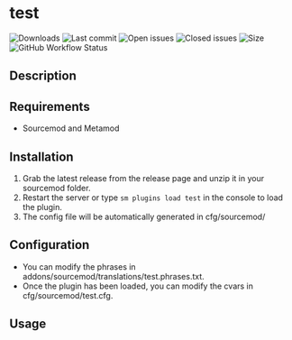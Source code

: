 # test


![Downloads](https://img.shields.io/github/downloads//test/total?style=flat-square) ![Last commit](https://img.shields.io/github/last-commit//test?style=flat-square) ![Open issues](https://img.shields.io/github/issues//test?style=flat-square) ![Closed issues](https://img.shields.io/github/issues-closed//test?style=flat-square) ![Size](https://img.shields.io/github/repo-size//test?style=flat-square) ![GitHub Workflow Status](https://img.shields.io/github/workflow/status//test/Compile%20with%20SourceMod?style=flat-square)

## Description ##


## Requirements ##
- Sourcemod and Metamod


## Installation ##
1. Grab the latest release from the release page and unzip it in your sourcemod folder.
2. Restart the server or type `sm plugins load test` in the console to load the plugin.
3. The config file will be automatically generated in cfg/sourcemod/

## Configuration ##
- You can modify the phrases in addons/sourcemod/translations/test.phrases.txt.
- Once the plugin has been loaded, you can modify the cvars in cfg/sourcemod/test.cfg.


## Usage ##